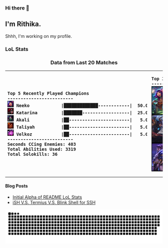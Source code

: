 ### Hi there 👋

## I'm Rithika.

Shhh, I'm working on my profile.

### LoL Stats
<!---LOL-STATS-START-HERE--->
<h3 align='center'> Data from Last 20 Matches </h3><table align='center'><tr></tr>
<tr align='left'><th><pre>Top 5 Recently Played Champions
-------------------------
<img src='readme-lol-items/Neeko.png' alt='drawing' width='20'/> Neeko            |█████████████------------|  50.00%
<img src='readme-lol-items/Katarina.png' alt='drawing' width='20'/> Katarina         |███████------------------|  25.00%
<img src='readme-lol-items/Akali.png' alt='drawing' width='20'/> Akali            |██-----------------------|   5.00%
<img src='readme-lol-items/Taliyah.png' alt='drawing' width='20'/> Taliyah          |██-----------------------|   5.00%
<img src='readme-lol-items/Velkoz.png' alt='drawing' width='20'/> Velkoz           |██-----------------------|   5.00%
-------------------------
Seconds CCing Enemies: 403
Total Abilities Used: 3319
Total Solokills: 36
<th><pre>Top 3 Champion Masteries
------------------------
<img align='center' src='readme-lol-items/Neeko_0.png' alt='drawing' width='50'/> Neeko: 136216 
<img align='center' src='readme-lol-items/Yone_19.png' alt='drawing' width='50'/> Yone: 108926 
<img align='center' src='readme-lol-items/Akali_9.png' alt='drawing' width='50'/> Akali: 89275 
</pre></th></tr></table>
<!---LOL-STATS-END-HERE--->


  
  
  
  
  
#### Blog Posts
<!-- BLOG-POST-LIST:START -->
- [Initial Alpha of README LoL Stats](https://rithikasilva.github.io/rs-blog/2022/12/24/READMELOLSTATS/)
- [iSH V.S. Termius V.S. Blink Shell for SSH](https://rithikasilva.github.io/rs-blog/2022/06/17/BlinkiSHTermius/)
<!-- BLOG-POST-LIST:END -->

![Snake](https://github.com/rithikasilva/rithikasilva/blob/output/github-contribution-grid-snake-dark.svg)

<!--
## My Stats
<p>
  <img height="150em" src="https://github-readme-stats.vercel.app/api?username=rithikasilva&show_icons=truetrue&theme=dracula&hide_border=true&hide=stars,prs&bg_color=00000000&count_private=true" />
 -->
  
<!--
  <img height="150em" src="https://github-readme-stats-eight-theta.vercel.app/api/top-langs/?username=rithikasilva&true&theme=dracula&hide_border=true&bg_color=00000000&layout=compact&hide=TeX" />
</p>
-->


<!--
**rithikasilva/rithikasilva** is a ✨ _special_ ✨ repository because its `README.md` (this file) appears on your GitHub profile.

Here are some ideas to get you started:

- 🔭 I’m currently working on ...
- 🌱 I’m currently learning ...
- 👯 I’m looking to collaborate on ...
- 🤔 I’m looking for help with ...
- 💬 Ask me about ...
- 📫 How to reach me: ...
- 😄 Pronouns: ...
- ⚡ Fun fact: ...
-->
